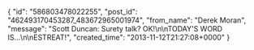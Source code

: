  {
   "id": "586803478022255",
   "post_id": "462493170453287_483672965001974",
   "from_name": "Derek Moran",
   "message": "Scott Duncan: Surety talk? OK!\n\nTODAY'S WORD IS...\n\nESTREAT!",
   "created_time": "2013-11-12T21:27:08+0000"
 }
